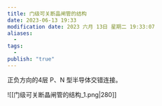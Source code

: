```yaml
---
title: 门级可关断晶闸管的结构
date: 2023-06-13 19:33
modification date: 2023 六月 13日 星期二 19:33:07
aliases:
  - 
tags:
  - 
publish: "true"
---
```


正负方向的4层 P、N 型半导体交错连接。

![[门级可关断晶闸管的结构_1.png|280]]